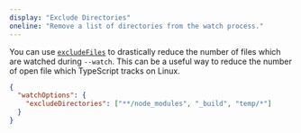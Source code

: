```yaml
---
display: "Exclude Directories"
oneline: "Remove a list of directories from the watch process."
---
```


You can use [`excludeFiles`](#excludeFiles) to drastically reduce the number of files which are watched during `--watch`. This can be a useful way to reduce the number of open file which TypeScript tracks on Linux.

```json tsconfig
{
  "watchOptions": {
    "excludeDirectories": ["**/node_modules", "_build", "temp/*"]
  }
}
```
